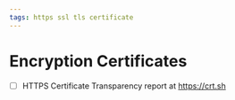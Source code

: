 ```yaml
---
tags: https ssl tls certificate 
---
```


# Encryption Certificates

- [ ] HTTPS Certificate Transparency report at https://crt.sh